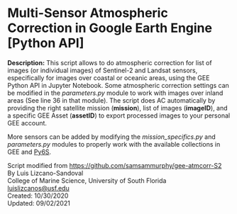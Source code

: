 # Multi-Sensor Atmospheric Correction in Google Earth Engine [Python API]

**Description:** This script allows to do atmospheric correction for list of images (or individual images) of Sentinel-2 and Landsat sensors, especifically for images over coastal or oceanic areas, using the GEE Python API in Jupyter Notebook. Some atmospheric correction settings can be modified in the *parameters.py* module to work with images over inland areas (See line 36 in that module). The script does AC automatically by providing the right satellite mission (**mission**), list of images (**imageID**), and a specific GEE Asset (**assetID**) to export processed images to your personal GEE account.<br/>

More sensors can be added by modifying the *mission_specifics.py* and *parameters.py* modules to properly work with the available collections in GEE and [Py6S](https://github.com/robintw/Py6S/blob/master/Py6S/Params/wavelength.py).<br/>

Script modified from https://github.com/samsammurphy/gee-atmcorr-S2<br/>
By Luis Lizcano-Sandoval<br/>
College of Marine Science, University of South Florida<br/>
luislizcanos@usf.edu<br/>
Created: 10/30/2020<br/>
Updated: 09/02/2021
